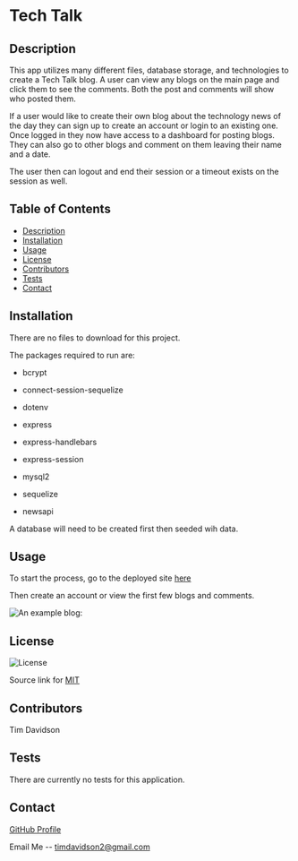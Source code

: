 # Tech Talk

## Description

This app utilizes many different files, database storage, and technologies to create a Tech Talk blog. A user can view any blogs on the main page and click them to see the comments. Both the post and comments will show who posted them.

If a user would like to create their own blog about the technology news of the day they can sign up to create an account or login to an existing one. Once logged in they now have access to a dashboard for posting blogs. They can also go to other blogs and comment on them leaving their name and a date.

The user then can logout and end their session or a timeout exists on the session as well.

## Table of Contents

- [Description](#description)
- [Installation](#installation)
- [Usage](#usage)
- [License](#license)
- [Contributors](#contributors)
- [Tests](#tests)
- [Contact](#contact)

## Installation

There are no files to download for this project.

The packages required to run are:

- bcrypt

- connect-session-sequelize

- dotenv

- express

- express-handlebars

- express-session

- mysql2

- sequelize

- newsapi

A database will need to be created first then seeded wih data.

## Usage

To start the process, go to the deployed site [here]()

Then create an account or view the first few blogs and comments.  

![An example blog:]()

## License

![License](https://img.shields.io/badge/License-MIT-yellow.svg)

Source link for [MIT](https://opensource.org/licenses/MIT)

## Contributors

Tim Davidson

## Tests

There are currently no tests for this application.  

## Contact

[GitHub Profile](https://github.com/timdavidson2)

Email Me -- timdavidson2@gmail.com